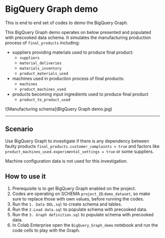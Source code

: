 # BigQuery Graph demo
This is end to end set of codes to demo the BigQuery Graph.

This BigQuery Graph demo operates on below presented and populated with precooked data schema.
It simulates the manufacturing production process of `final_products` including:
- suppliers providing materials used to produce final product:
  - `suppliers`
  - `material_deliveries`
  - `materials_inventory`
  - `product_materials_used`
- machines used in production process of final products:
  - `machines`
  - `product_machines_used`
- products becoming input ingredients used to produce final product
  - `product_to_product_used`


![Manufacturing schema](BigQuery Graph demo.jpg)

---

## Scenario
Use BigQuery Graph to investigate if there is any dependency between faulty products `final_products.customer_complaints = true` and factors like `product_machines_used.experimental_settings = true` or some suppliers.

Machine configuration data is not used for this investigation.


## How to use it
1. Prerequisite is to get BigQuery Graph enabled on the project.
2. Codes are operating on SCHEMA `project_ID`.`demo_dataset`, so make sure to replace those with own values, before running the codes.
3. Run the `1. Data DDL.sql` to create schema and tables.
4. Run the `2.Load data.sql` to populate schema with precooked data.
5. Run the `3. Graph definition.sql` to populate schema with precooked data.
6. In Colab Enterprise open the `BigQuery_Graph_demo` notebook and run the code cells to play with the Graph.